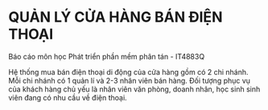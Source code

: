 # QUẢN LÝ CỬA HÀNG BÁN ĐIỆN THOẠI 
Báo cáo môn học Phát triển phần mềm phân tán - IT4883Q

Hệ thống mua bán điện thoại di động của cửa hàng gồm có 2 chi nhánh. Mỗi chi nhánh có 1 quản lí và 2-3 nhân viên bán hàng. Đối tượng phục vụ của khách hàng chủ yếu là nhân viên văn phòng, doanh nhân, học sinh sinh viên đang có nhu cầu về điện thoại.
